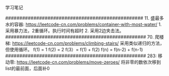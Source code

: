 学习笔记

#################################################
    11. 盛最多水的容器:
    https://leetcode-cn.com/problems/container-with-most-water/
    1. 采用暴力法，2重循环。执行时间有超时
    2. 采用2边夹击法。
##################################################
    70.  爬楼梯:
    https://leetcode-cn.com/problems/climbing-stairs/
    采用类似递归的方法，但使用循环。
    f(1) = 1
    f(2) = 2
    f(3）= f(1) + f(2)
    f(n) = f(n-2) + f(n-1)
##################################################
    283: 移动零:
    https://leetcode-cn.com/problems/move-zeroes/
    将非零的数依次移到list的最前面，后面补0
    